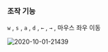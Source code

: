 ### 조작 기능

`w` , `s` , `a` , `d` , `←` ,  `→` , 마우스 좌우 이동

![2020-10-01-21439](https://user-images.githubusercontent.com/21030956/94771481-45073000-03f2-11eb-8311-e4a42bce4d60.gif)


